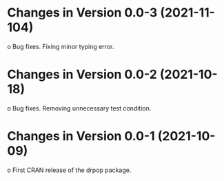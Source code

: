 Changes in Version 0.0-3 (2021-11-104)
=====================================
  
  o Bug fixes. Fixing minor typing error.



Changes in Version 0.0-2 (2021-10-18)
=====================================
  
  o Bug fixes. Removing unnecessary test condition.


  
Changes in Version 0.0-1 (2021-10-09)
===================================

  o First CRAN release of the drpop package.
